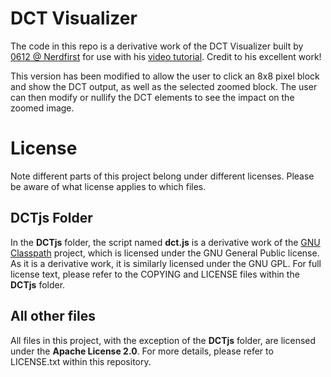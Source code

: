 # DCT Visualizer

The code in this repo is a derivative work of the DCT Visualizer built by [0612 @ Nerdfirst](https://bitbucket.org/nerdfirst/dct-explorer/src/master/) for use with his [video tutorial](https://www.youtube.com/watch?v=MFvVqcl6JVs). Credit to his excellent work!

This version has been modified to allow the user to click an 8x8 pixel block and show the DCT output, as well as the selected zoomed block. The user can then modify or nullify the DCT elements to see the impact on the zoomed image. 


# License

Note different parts of this project belong under different licenses. Please be aware of what license applies to which files.

## DCTjs Folder

In the **DCTjs** folder, the script named **dct.js** is a derivative work of the [GNU Classpath](https://www.gnu.org/software/classpath/) project, which is licensed under the GNU General Public license. As it is a derivative work, it is similarly licensed under the GNU GPL. For full license text, please refer to the COPYING and LICENSE files within the **DCTjs** folder.

## All other files

All files in this project, with the exception of the **DCTjs** folder, are licensed under the **Apache License 2.0**. For more details, please refer to LICENSE.txt within this repository.
